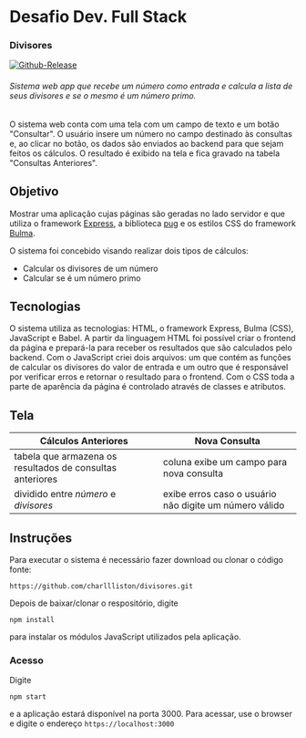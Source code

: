 # Desafio Dev. Full Stack
### Divisores
[![Github-Release](https://img.shields.io/badge/versao-v0.1-blue)](https://github.com/charlliston/divisores_express+babel+bulma)

###### Sistema web app que recebe um número como entrada e calcula a lista de seus divisores e se o mesmo é um número primo.

O sistema web conta com uma tela com um campo de texto e um botão "Consultar". O usuário insere um número no campo destinado às consultas e, ao clicar no botão, os dados são enviados ao backend para que sejam feitos os cálculos.
O resultado é exibido na tela e fica gravado na tabela "Consultas Anteriores".


## Objetivo

Mostrar uma aplicação cujas páginas são geradas no lado servidor e que utiliza o framework [Express](http://expressjs.com/), a biblioteca [pug](https://pugjs.org/api/getting-started.html) e os estilos CSS do framework [Bulma](https://bulma.io/).

O sistema foi concebido visando realizar dois tipos de cálculos:

* Calcular os divisores de um número
* Calcular se é um número primo

## Tecnologias

O sistema utiliza as tecnologias: HTML, o framework Express, Bulma (CSS), JavaScript e Babel. A partir da linguagem HTML foi possível criar o frontend da página e prepará-la para receber os resultados que são calculados pelo backend. Com o JavaScript criei dois arquivos: um que contém as funções de calcular os divisores do valor de entrada e um outro que é responsável por verificar erros e retornar o resultado para o frontend. Com o CSS toda a parte de aparência da página é controlado através de classes e atributos.

## Tela

Cálculos Anteriores | Nova Consulta
------------ | -------------
tabela que armazena os resultados de consultas anteriores | coluna exibe um campo para nova consulta
dividido entre _número_ e _divisores_ | exibe erros caso o usuário não digite um número válido

## Instruções

Para executar o sistema é necessário fazer download ou clonar o código fonte:

    https://github.com/charllliston/divisores.git


Depois de baixar/clonar o respositório, digite

`npm install`

para instalar os módulos JavaScript utilizados pela aplicação.

### Acesso

Digite

`npm start`

e a aplicação estará disponível na porta 3000. Para acessar, use o browser e digite o endereço `https://localhost:3000`
